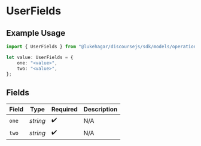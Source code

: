 # UserFields

## Example Usage

```typescript
import { UserFields } from "@lukehagar/discoursejs/sdk/models/operations";

let value: UserFields = {
    one: "<value>",
    two: "<value>",
};
```

## Fields

| Field              | Type               | Required           | Description        |
| ------------------ | ------------------ | ------------------ | ------------------ |
| `one`              | *string*           | :heavy_check_mark: | N/A                |
| `two`              | *string*           | :heavy_check_mark: | N/A                |